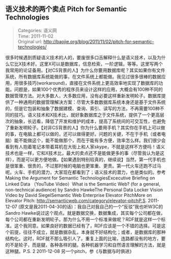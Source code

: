 语义技术的两个卖点 Pitch for Semantic Technologies
---
    
> Categories: 语义网  
> Time: 2011-11-02  
> Original url: <http://baojie.org/blog/2011/11/02/pitch-for-semantic-technologies/>
    
很多时候遇到质疑语义技术的人的，要废很多口舌解释什么是语义技术，以及为什么它比X技术好。这里X可以是数据库，信息检索，一阶逻辑，等等。这里写两个我常用的论证备用。【对CS背景的人】为什么你要用数据库呢？其实如果你有文件系统，所有数据库系统能做的事，在文件系统上都能做。我见过很多很棒的数据应用，用很多技巧(workaround)，直接在文件系统上更高效率地实现了数据库的功能。问题是，如果100个优秀的程序员来设计这样的应用，大概会有100种不同的数据管理方法。对大多数人，大多数应用，没有必要这样重新发明轮子。数据库提供了一种通用的数据管理解决方案：尽管大多数数据库系统本身还是基于文件系统的，但是它包装和抽象了数据建模、查询、索引、读写的方法，不再需要100种不同的技巧。语义技术和X技术比，就好象数据库之于文件系统，提供了一个更高层次的抽象，长远看，降低了开发和维护的成本，提高了系统间的可交互性，也避免了重新发明轮子。【对非CS背景的人】你为什么要用手机？其实你在手机上可以做的事，在电脑上都可以做的，还可以做得更好。问题的关键，不在于手机（或者电脑）能不能做这个，能不能做那个，而在于能有多方便，效率怎么样。我们很少会看到有人抱着笔记本带着耳机在大街上和人家skype，不就是这样不方便吗！语义技术也是一样，它和X技术比，最大的卖点还不是能做更多的事（尽管我认为是这样），而是可以更方便地做。【如果遇到特别较真的，继续说】当然，第一代手机也是很笨重、很贵的，不过那时候的电脑也更笨重、更贵。第一代火车还跑不过马呢。火车、手机的潜力，大家现在都看到了；语义技术的潜力，也是类似的。参考Making the Argument for Semantic TechnologiesExcecutive Briefing on Linked Data （YouTube Video）What is the Semantic Web? (for a general, non-technical audience) by Sandro HawkeThe Personal Data Locker Vision Video by David SiegelSemantic Web Enterprise Elevator PitchMore on Elevator Pitch: http://semanticweb.com/category/elevator-pitchP.S. 2011-12-07 (原文是我2011-04-30的话)：我自己对我自己的一个“反驳”我也听W3C的Sandro Hawke说过这个观点。就是数据交换，数据集成，其实每个公司都在做，每个公司都在重新发明轮子。那为什么不用一个标准来做呢？RDF就是这样一个标准。这个我同意。如果良好的数据已经有了，RDF应该是一个不错的选择。可是这个前提，往往不成立，就是数据杂乱，本身就不好结构化；或者，是数据库的那种结构化。这时，RDF就不那么吸引人了。重复上面的比喻，连路都没有的地方，要的不是轮子，而是腿，各种各样的腿。各种机器学习和自然语言理解的方法，就是这种腿。P.S. 2 2011-12-08 另一个pitch，参《与数据与时俱进》     
    